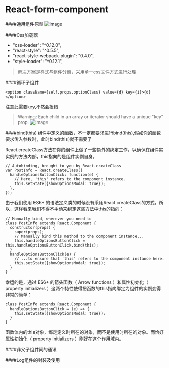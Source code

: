 # React-form-component

####通用组件原型
![image](http://www.jq-school.com/attached/image/20130110/20130110121853_1875.jpg)

####Css加载器
>
+ "css-loader": "^0.12.0",
+ "react-style": "^0.5.5",
+ "react-style-webpack-plugin": "0.4.0",
+ "style-loader": "^0.12.1",
> 解决方案是样式与组件分离，采用单一css文件方式进行处理


####循环子组件
>
```
<option className={self.props.optionClass} value={d} key={i}>{d}</option>
```
注意此需要key,不然会报错
> Warning: Each child in an array or iterator should have a unique "key" prop. 
![image](http://img2.tbcdn.cn/L1/461/1/ffd42a4b6fbe6a5ac96fd0381ade041296ec077f.png)


####bind(this)
组件中定义的函数，不一定都要求进行bind(this),假如你的函数要求传入参数时，此时bind(this)就不需要了

React.createClass方法在你的组件上做了一些额外的绑定工作，以确保在组件实实例的方法内部，this指向的是组件实例自身。
```
// Autobinding, brought to you by React.createClass
var PostInfo = React.createClass({
  handleOptionsButtonClick: function(e) {
    // Here, 'this' refers to the component instance.
    this.setState({showOptionsModal: true});
  },
});
```


由于我们使用 ES6+ 的语法定义类的时候没有采用React.createClass的方式，所以，这样看来我们不得不手动来绑定这些方法中this的指向：

```
// Manually bind, wherever you need to
class PostInfo extends React.Component {
  constructor(props) {
    super(props);
    // Manually bind this method to the component instance...
    this.handleOptionsButtonClick = this.handleOptionsButtonClick.bind(this);
  }
  handleOptionsButtonClick(e) {
    // ...to ensure that 'this' refers to the component instance here.
    this.setState({showOptionsModal: true});
  }
}
```

幸运的是，通过 ES6+ 的箭头函数（ Arrow functions ）和属性初始化（ property initializers ）这两个特性使得把函数的this指向绑定为组件的实例变得非常的简单：

```
class PostInfo extends React.Component {
  handleOptionsButtonClick = (e) => {
    this.setState({showOptionsModal: true});
  }
}
```

函数体内的this对象，绑定定义时所在的对象，而不是使用时所在的对象。而恰好属性初始化（ property initializers ）刚好在这个作用域内。

####非父子组件间的通讯



####Log组件的封装及使用